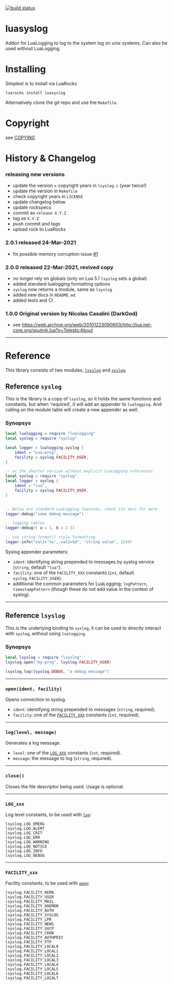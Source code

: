[![build status](https://github.com/lunarmodules/luasyslog/workflows/test/badge.svg)](https://github.com/lunarmodules/luasyslog/actions?query=workflow%3Atest)

# luasyslog
Addon for LuaLogging to log to the system log on unix systems. Can also be used
without LuaLogging.

# Installing

Simplest is to install via LuaRocks
```
luarocks install luasyslog
```

Alternatively clone the git repo and use the `Makefile`.

# Copyright

see [COPYING](COPYING)

# History & Changelog

### releasing new versions
- update the version + copyright years in `lsyslog.c` (year twice!)
- update the version in `Makefile`
- check copyright years in `LICENSE`
- update changelog below
- update rockspecs
- commit as `release X.Y.Z`
- tag as `X.Y.Z`
- push commit and tags
- upload rock to LuaRocks

### 2.0.1 released 24-Mar-2021
- fix possible memory corruption issue [#1](https://github.com/lunarmodules/luasyslog/pull/1)

### 2.0.0 released 22-Mar-2021, revived copy
- no longer rely on globals (only on Lua 5.1 `lsyslog` sets a global)
- added standard lualogging formatting options
- `syslog` now returns a module, same as `lsyslog`
- added new docs in `README.md`
- added tests and CI

### 1.0.0 Original version by Nicolas Casalini (DarkGod)
- see https://web.archive.org/web/20101223090603/http://lua.net-core.org/sputnik.lua?p=Telesto:About

---

# Reference

This library consists of two modules, [`lsyslog`](#reference-lsyslog) and [`syslog`](#reference-syslog).

## Reference `syslog`

This is the library is a copy of `lsyslog`, so it holds the same functions and
constants, but when 'required', it will add an appender to `lualogging`. And
calling on the module table will create a new appender as well.

### Synopsys

```lua
local lualogging = require "lualogging"
local syslog = require "syslog"

local logger = lualogging.syslog {
    ident = "Lua-prog",
    facility = syslog.FACILITY_USER,
}

-- or the shorter version without explicit LuaLogging references
local syslog = require "syslog"
local logger = syslog {
    ident = "lua",
    facility = syslog.FACILITY_USER,
}


-- Below are standard LuaLogging features, check its docs for more
logger:debug("some debug message")

-- logging tables
logger:debug({ a = 1, b = 2 })

-- use string.format() style formatting
logger:info("val1='%s', val2=%d", "string value", 1234)
```

Syslog appender parameters:

- `ident`: identifying string prepended to messages by syslog service (`string`,
  default `"lua"`).
- `facility`: one of the `FACILITY_XXX` constants (`int`, default
  `syslog.FACILITY_USER`).
- additional the common parameters for LuaLogging; `logPattern`, `timestampPattern`
  (though these do not add value in the context of syslog).

---

## Reference `lsyslog`

This is the underlying binding to `syslog`, it can be used to directly interact
with `syslog`, without using `lualogging`.

### Synopsys

```lua
local lsyslog = require "lsyslog"
lsyslog.open("my-prog", lsyslog.FACILITY_USER)

lsyslog.log(lsyslog.DEBUG, "a debug message")
```

---

### `open(ident, facility)`

Opens connection to syslog.

- `ident`: identifying string prepended to messages (`string`, required).
- `facility`: one of the [`FACILITY_XXX`](#facility_xxx) constants (`int`, required).

---

### `log(level, message)`

Generates a log message.

- `level`: one of the [`LOG_XXX`](#log_xxx) constants (`int`, required).
- `message`: the message to log (`string`, required).

---

### `close()`

Closes the file descriptor being used. Usage is optional.

---

### `LOG_xxx`

Log level constants, to be used with [`log`](#loglevel-message):

    lsyslog.LOG_EMERG
    lsyslog.LOG_ALERT
    lsyslog.LOG_CRIT
    lsyslog.LOG_ERR
    lsyslog.LOG_WARNING
    lsyslog.LOG_NOTICE
    lsyslog.LOG_INFO
    lsyslog.LOG_DEBUG

---

### `FACILITY_xxx`

Facility constants, to be used with [`open`](#openident-facility):

    lsyslog.FACILITY_KERN
    lsyslog.FACILITY_USER
    lsyslog.FACILITY_MAIL
    lsyslog.FACILITY_DAEMON
    lsyslog.FACILITY_AUTH
    lsyslog.FACILITY_SYSLOG
    lsyslog.FACILITY_LPR
    lsyslog.FACILITY_NEWS
    lsyslog.FACILITY_UUCP
    lsyslog.FACILITY_CRON
    lsyslog.FACILITY_AUTHPRIV
    lsyslog.FACILITY_FTP
    lsyslog.FACILITY_LOCAL0
    lsyslog.FACILITY_LOCAL1
    lsyslog.FACILITY_LOCAL2
    lsyslog.FACILITY_LOCAL3
    lsyslog.FACILITY_LOCAL4
    lsyslog.FACILITY_LOCAL5
    lsyslog.FACILITY_LOCAL6
    lsyslog.FACILITY_LOCAL7
